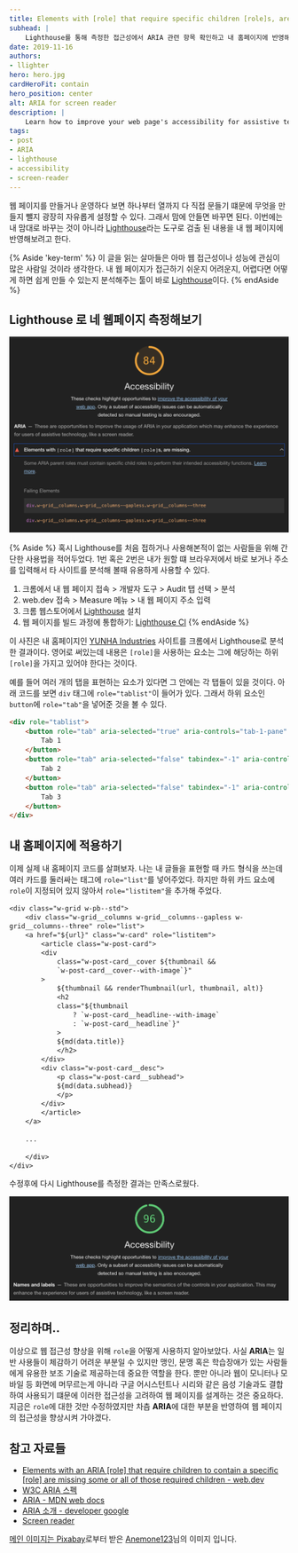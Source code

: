 ```yaml
---
title: Elements with [role] that require specific children [role]s, are missing 해결하기
subhead: |
    Lighthouse를 통해 측정한 접근성에서 ARIA 관련 항목 확인하고 내 홈페이지에 반영해보자
date: 2019-11-16
authors:
- llighter
hero: hero.jpg
cardHeroFit: contain
hero_position: center
alt: ARIA for screen reader
description: |
    Learn how to improve your web page's accessibility for assistive technology users by making sure that all elements with ARIA roles have the required child elements.
tags:
- post
- ARIA
- lighthouse
- accessibility
- screen-reader
---
```


웹 페이지를 만들거나 운영하다 보면 하나부터 열까지 다 직접 문들기 떄문에 무엇을 만들지 뺄지 광장히 자유롭게 설정할 수 있다. 그래서 맘에 안들면 바꾸면 된다. 이번에는 내 맘대로 바꾸는 것이 아니라 [Lighthouse](https://developers.google.com/web/tools/lighthouse/?hl=ko)라는 도구로 검출 된 내용을 내 웹 페이지에 반영해보려고 한다.

{% Aside 'key-term' %}
이 글을 읽는 살마들은 아마 웹 접근성이나 성능에 관심이 많은 사람일 것이라 생각한다. 내 웹 페이지가 접근하기 쉬운지 어려운지, 어렵다면 어떻게 하면 쉽게 만들 수 있는지 분석해주는 툴이 바로 [Lighthouse](https://developers.google.com/web/tools/lighthouse/?hl=ko)이다.
{% endAside %}

## Lighthouse 로 네 웹페이지 측정해보기

![image](before-edit.png)

{% Aside  %}
혹시 Lighthouse를 처음 접하거나 사용해본적이 없는 사람들을 위해 간단한 사용법을 적어두었다.
1번 혹은 2번은 내가 원할 떄 브라우저에서 바로 보거나 주소를 입력해서 타 사이트를 분석해 볼때 유용하게 사용할 수 있다.
1. 크롬에서 내 웹 페이지 접속 > 개발자 도구 > Audit 탭 선택 > 분석
2. web.dev 접속 > Measure 메뉴 > 내 웹 페이지 주소 입력
3. 크롬 웹스토어에서 [Lighthouse](https://chrome.google.com/webstore/detail/lighthouse/blipmdconlkpinefehnmjammfjpmpbjk?hl=ko) 설치
4. 웹 페이지를 빌드 과정에 통합하기: [Lighthouse CI](https://github.com/GoogleChrome/lighthouse-ci/blob/master/docs/getting-started.md)
{% endAside %}

이 사진은 내 홈페이지인 [YUNHA Industries](https://llighter.github.io/) 사이트를 크롬에서 Lighthouse로 분석한 결과이다.
영어로 써있는데 내용은 `[role]`을 사용하는 요소는 그에 해당하는 하위 `[role]`을 가지고 있어야 한다는 것이다.

예를 들어 여러 개의 탭을 표현하는 요소가 있다면 그 안에는 각 탭들이 있을 것이다. 
아래 코드를 보면 `div` 태그에 `role="tablist"`이 들어가 있다. 그래서 하위 요소인 `button`에 `role="tab"`을 넣어준 것을 볼 수 있다.

```html
<div role="tablist">
	<button role="tab" aria-selected="true" aria-controls="tab-1-pane" active>
		Tab 1
	</button>
	<button role="tab" aria-selected="false" tabindex="-1" aria-controls="tab-2-pane">
		Tab 2
	</button>
	<button role="tab" aria-selected="false" tabindex="-1" aria-controls="tab-3-pane">
		Tab 3
	</button>
</div>
```

## 내 홈페이지에 적용하기

이제 실제 내 홈페이지 코드를 살펴보자. 나는 내 글들을 표현할 때 카드 형식을 쓰는데 여러 카드를 둘러싸는 태그에 `role="list"`를 넣어주었다.
하지만 하위 카드 요소에 `role`이 지정되어 있지 않아서 `role="listitem"`을 추가해 주었다.

```html/1,2
<div class="w-grid w-pb--std">
    <div class="w-grid__columns w-grid__columns--gapless w-grid__columns--three" role="list">
    <a href="${url}" class="w-card" role="listitem">
        <article class="w-post-card">
        <div
            class="w-post-card__cover ${thumbnail &&
            `w-post-card__cover--with-image`}"
        >
            ${thumbnail && renderThumbnail(url, thumbnail, alt)}
            <h2
            class="${thumbnail
                ? `w-post-card__headline--with-image`
                : `w-post-card__headline`}"
            >
            ${md(data.title)}
            </h2>
        </div>
        <div class="w-post-card__desc">
            <p class="w-post-card__subhead">
            ${md(data.subhead)}
            </p>
        </div>
        </article>
    </a>

    ...

    </div>
</div>
```

수정후에 다시 Lighthouse를 측정한 결과는 만족스로웠다.

![image](after-edit.png)

## 정리하며..

이상으로 웹 접근성 향상을 위해 `role`을 어떻게 사용하지 알아보았다. 사실 **ARIA**는 일반 사용들이 체감하기 어려운 부분일 수 있지만 맹인, 문맹 혹은 학습장애가 있는 사람들에게 유용한 보조 기술로 제공하는데 중요한 역할을 한다. 뿐만 아니라 웹이 모니터나 모바일 등 화면에 머무르는게 아니라 구글 어시스턴트나 시리와 같은 음성 기술과도 결합하여 사용되기 떄문에 이러한 접근성을 고려하여 웹 페이지를 설계하는 것은 중요하다. 지금은 `role`에 대한 것만 수정하였지만 차츰 **ARIA**에 대한 부분을 반영하여 웹 페이지의 접근성을 향상시켜 가야겠다.

## 참고 자료들

* [Elements with an ARIA [role] that require children to contain a specific [role] are missing some or all of those required children - web.dev](https://web.dev/aria-required-children/)
* [W3C ARIA 스펙](https://www.w3.org/TR/wai-aria/)
* [ARIA - MDN  web docs](https://developer.mozilla.org/ko/docs/Web/Accessibility/ARIA)
* [ARIA 소개 - developer google](https://developers.google.com/web/fundamentals/accessibility/semantics-aria/)
* [Screen reader](https://en.wikipedia.org/wiki/Screen_reader)


<a href="https://pixabay.com/ko/?utm_source=link-attribution&amp;utm_medium=referral&amp;utm_campaign=image&amp;utm_content=1732539">메인 이미지는 Pixabay</a>로부터 받은 <a href="https://pixabay.com/ko/users/Anemone123-2637160/?utm_source=link-attribution&amp;utm_medium=referral&amp;utm_campaign=image&amp;utm_content=1732539">Anemone123</a>님의 이미지 입니다.




